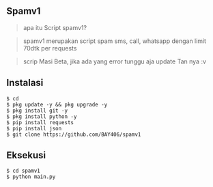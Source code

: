 ## Spamv1
> apa itu Script spamv1?

> spamv1 merupakan script spam sms, call, whatsapp dengan limit 70dtk per requests

> scrip Masi Beta, jika ada yang error tunggu aja update Tan nya  :v

## Instalasi
```
$ cd
$ pkg update -y && pkg upgrade -y
$ pkg install git -y
$ pkg install python -y
$ pip install requests
$ pip install json
$ git clone https://github.com/BAY406/spamv1
```
## Eksekusi
```python3
$ cd spamv1
$ python main.py
```
